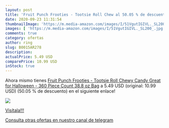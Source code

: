 ```yaml
---
layout: post
title: 'Fruit Punch Frooties - Tootsie Roll Chew al 50.05 % de descuento'
date: 2020-09-23 11:31:54
thumbnailImage: 'https://m.media-amazon.com/images/I/51VgutIGIVL._SL200_.jpg'
images: [ 'https://m.media-amazon.com/images/I/51VgutIGIVL._SL200_.jpg' ]
comments: true
category: ofertas
author: ring
slug: B0015AR278
description:
actualPrice: 5.49 USD
comparePrice: 10.99 USD
inStock: true
---
```


Ahora mismo tienes [Fruit Punch Frooties - Tootsie Roll Chewy Candy  Great for Halloween - 360 Piece Count  38.8 oz Bag](https://www.amazon.com/dp/B0015AR278/?tag=redken08-20) a 5.49 USD (original: 10.99 USD) (50.05 %  de descuento) en el siguiente enlace!

[![](https://m.media-amazon.com/images/I/51VgutIGIVL._SL200_.jpg)](https://www.amazon.com/dp/B0015AR278/?tag=redken08-20)

[Visítala!!!](https://www.amazon.com/dp/B0015AR278/?tag=redken08-20)

[Consulta otras ofertas en nuestro canal de telegram](https://t.me/s/ofertas25)
